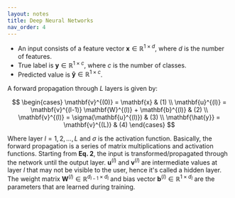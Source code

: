 ```yaml
---
layout: notes
title: Deep Neural Networks
nav_order: 4
---
```


- An input consists of a feature vector $\mathbf{x} \in \mathbb{R}^{1 \times d}$, where $d$ is the number of features. 
- True label is $\mathbf{y} \in \mathbb{R}^{1 \times c}$, where $c$ is the number of classes.
- Predicted value is $\mathbf{\hat{y}} \in \mathbb{R}^{1 \times c}$.

A forward propagation through $L$ layers is given by:

$$
\begin{cases}
\mathbf{v}^{(0)} = \mathbf{x} & (1) \\
\mathbf{u}^{(l)} = \mathbf{v}^{(l-1)} \mathbf{W}^{(l)} + \mathbf{b}^{(l)} & (2) \\
\mathbf{v}^{(l)} = \sigma(\mathbf{u}^{(l)})  & (3) \\
\mathbf{\hat{y}} = \mathbf{v}^{(L)} & (4)
\end{cases}
$$

Where layer $l = 1, 2, \ldots, L$ and $\sigma$ is the activation function. Basically, the forward propagation is a series of matrix multiplications and activation functions. Starting from **Eq. 2**, the input is transformed/propagated through the network until the output layer. $\mathbf{u}^{(l)}$ and $\mathbf{v}^{(l)}$ are intermediate values at layer $l$ that may not be visible to the user, hence it's called a hidden layer. The weight matrix $\mathbf{W}^{(l)} \in \mathbb{R}^{d_{l-1} \times d_l}$ and bias vector $\mathbf{b}^{(l)} \in \mathbb{R}^{1 \times d_l}$ are the parameters that are learned during training.

